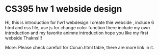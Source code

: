 # CS395 hw 1 webside design 
Hi, this is introduction for hw1 webdesign
I create thie webside , include 6 html and css file, use js for change color function
there include my own introduction and my favorite animne introduction
hope you like my first webside
Thakns!!!

More: Please check carefull for Conan.html table, there are more link in it.
